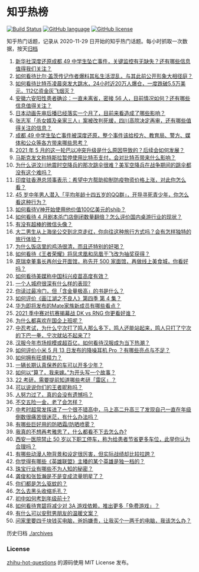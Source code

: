 # 知乎热榜
[![Build Status](https://github.com/ToWeLong/zhihu-hot-questions/workflows/CI/badge.svg)](https://github.com/ToWeLong/zhihu-hot-questions/actions)
[![GitHub language](https://img.shields.io/badge/language-golang-orange.svg)](https://golang.org/)
[![GitHub license](https://img.shields.io/github/license/ToWeLong/zhihu-hot-questions)](https://github.com/ToWeLong/zhihu-hot-questions/blob/main/LICENSE)

知乎热门话题，记录从 2020-11-29 日开始的知乎热门话题。每小时抓取一次数据，按天[归档](./archives)

<!-- BEGIN -->

1. [新华社深度还原成都 49 中学生坠亡事件，关键监控有无缺失？还有哪些信息值得我们关注？](https://www.zhihu.com/question/459149724)
1. [如何看待比尔·盖茨传记作者爆料其私生活混乱，与其此前公开形象大相径庭？](https://www.zhihu.com/question/459168945)
1. [如何看待比特币凌晨突发大跳水，24小时近20万人爆仓，一度跌破5.5万美元，112亿资金灰飞烟灭？](https://www.zhihu.com/question/458814331)
1. [安徽六安阳性患者确诊：一直未离省，密接 56 人，目前情况如何？还有哪些信息值得关注？](https://www.zhihu.com/question/459216973)
1. [日本动画先审后播已经落实一个月了，目前来看造成了哪些影响？](https://www.zhihu.com/question/459030813)
1. [张志军「杀女婿及亲家三人」案被改判死缓，四川高院决定再审，还有哪些值得关注的信息？](https://www.zhihu.com/question/459168017)
1. [成都 49 中学生坠亡事件被深度还原，整个事件该给校方、教育局、警方、媒体和公众等各方带来哪些思考？](https://www.zhihu.com/question/459211214)
1. [2021 年 5 月的这一轮巴以冲突升级是什么原因导致的？后续会如何发展？](https://www.zhihu.com/question/459004922)
1. [马斯克发文称特斯拉暂停使用比特币支付，会对比特币带来什么影响？](https://www.zhihu.com/question/459161438)
1. [为什么讲汶川地震时空降兵的那次跳伞很难？美军空降兵在战争期间的跳伞都没有这个难吗？](https://www.zhihu.com/question/35656689)
1. [印度驻香港总领事表示：希望中方帮助抑制防疫物资价格上涨，对此你怎么看？](https://www.zhihu.com/question/459219198)
1. [45 岁中年男人潜入「平均年龄十四五岁的QQ群」，开导寻死青少年，你怎么看这种行为？](https://www.zhihu.com/question/458209073)
1. [如何看待V神开始使用他价值100亿美元的shib？](https://www.zhihu.com/question/459141863)
1. [如何看待 4 月剧本杀门店倒闭数量翻倍？怎么评价国内桌游行业的现状？](https://www.zhihu.com/question/459180058)
1. [有没有超棒的微信头像？](https://www.zhihu.com/question/432712007)
1. [大二男生从上海坐公交到北京走红，你向往这种旅行方式吗？会有怎样独特的旅行体验？](https://www.zhihu.com/question/459203090)
1. [为什么饭店里的鸡汤很清，而且还特别的好喝？](https://www.zhihu.com/question/437783371)
1. [如何看待《王者荣耀》将凤求凰和凤凰于飞改为抽奖获得？](https://www.zhihu.com/question/459185231)
1. [原瑞幸董事长再创业开面馆，称先开 500 家面馆，再做线上美食城，你看好吗？](https://www.zhihu.com/question/459077352)
1. [如何看待美媒称中国科兴疫苗高度有效？](https://www.zhihu.com/question/459164049)
1. [一个人城府很深有什么样的表现?](https://www.zhihu.com/question/30478446)
1. [你读过最冷门，但「含金量极高」的书是什么？](https://www.zhihu.com/question/438708854)
1. [如何评价《画江湖之不良人》第四季 第 4 集？](https://www.zhihu.com/question/459183650)
1. [华为即将发布的Mate家族新成员有哪些看点？](https://www.zhihu.com/question/459213568)
1. [2021 季中赛对抗赛揭幕战 DK vs RNG 你更看好谁？](https://www.zhihu.com/question/459201355)
1. [为什么都喜欢在国企上班呢？](https://www.zhihu.com/question/435520812)
1. [中忍考试，为什么宁次打了鸣人那么多下，鸣人还能站起来，鸣人只打了宁次的下巴一拳，宁次就站不起来了?](https://www.zhihu.com/question/458394330)
1. [汉服今年市场规模或超百亿，如何看待汉服成为当下热潮？](https://www.zhihu.com/question/459160852)
1. [如何评价小米 5 月 13 日发布的降噪耳机 Pro ？有哪些亮点与不足？](https://www.zhihu.com/question/458684897)
1. [如何拥有旺盛精力？](https://www.zhihu.com/question/21671881)
1. [一辆长期认真保养的车可以开多少年？](https://www.zhihu.com/question/42018659)
1. [如何以“算了，我来嫁。”为开头写一个故事？](https://www.zhihu.com/question/453317026)
1. [22 考研，需要提前知道哪些考研「雷区」？](https://www.zhihu.com/question/448380449)
1. [可以说说你们的王者昵称吗？](https://www.zhihu.com/question/442206137)
1. [人努力过了，真的会没有遗憾吗？](https://www.zhihu.com/question/456328273)
1. [不交五险一金，老了会怎样？](https://www.zhihu.com/question/383748418)
1. [中考时超常发挥进了一个很不错高中，马上高二升高三了发现自己一直在年级倒数很痛苦很迷茫，有什么办法吗？](https://www.zhihu.com/question/458421713)
1. [有哪些巨好用的防晒霜/防晒喷雾？](https://www.zhihu.com/question/268591519)
1. [我真的不想再考雅思了，什么都看不下去怎么办?](https://www.zhihu.com/question/348158667)
1. [西安一医院禁止 50 岁以下职工停车，称为给患者节省更多车位，此举你认为合理吗？](https://www.zhihu.com/question/459024549)
1. [有哪些动漫人物背景和设定很厉害，但实际战绩却比较拉跨？](https://www.zhihu.com/question/450292431)
1. [你觉得有哪些《英雄联盟》主播的某个英雄是独一档的？](https://www.zhihu.com/question/458263223)
1. [珠宝行业有哪些不为人知的秘密？](https://www.zhihu.com/question/59084436)
1. [龚俊和张哲瀚是不是变成流量明星了？](https://www.zhihu.com/question/458177200)
1. [你们都是怎么驱蚊的？](https://www.zhihu.com/question/321811888)
1. [怎么去黑头收缩毛孔？](https://www.zhihu.com/question/24903292)
1. [初中如何考到年级前十?](https://www.zhihu.com/question/353434774)
1. [如何看待育碧将减少对 3A 游戏依赖，推出更多「免费游戏」？](https://www.zhihu.com/question/459085211)
1. [有什么可以安慰男朋友的温暖文案？](https://www.zhihu.com/question/451064358)
1. [问家里要四千块钱买电脑，爸妈嫌贵，让我买个一两千的电脑，我该怎么办？](https://www.zhihu.com/question/438760685)

<!-- END -->

历史归档 [./archives](./archives)


### License
[zhihu-hot-questions](https://github.com/towelong/zhihu-hot-questions) 的源码使用 MIT License 发布。
